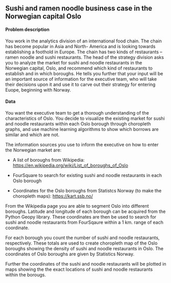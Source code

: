 ## Sushi and ramen noodle business case in the Norwegian capital Oslo

#### Problem description
You work in the analytics division of an international food chain. 
The chain has become popular in Asia and North- America and is looking towards establishing a foothold in Europe. 
The chain has two kinds of restaurants – ramen noodle and sushi restaurants. 
The head of the strategy division asks you to analyze the market for sushi and noodle restaurants in the Norwegian capital, Oslo, and recommend which kind of restaurants to establish and in which boroughs. He tells you further that your input will be an important source of information for the executive team, who will 
take their decisions upon it and use it to carve out their strategy for entering Euope, beginning with Norway. 

#### Data 
You want the executive team to get a thorough understanding of the characteristics of Oslo.  You decide to visualize the existing market for sushi and noodle 
restaurants within each Oslo borough through choropleth graphs, and use machine learning algorithms to show which borrows are similar and which are not.  

The information sources you use to inform the executive on how to enter the Norwegian market are: 

- A list of boroughs from Wikipedia: https://en.wikipedia.org/wiki/List_of_boroughs_of_Oslo

- FourSquare to search for existing sushi and noodle restaurants in each Oslo borough

- Coordinates for the Oslo boroughs from Statistcs Norway (to make the choropleth maps): https://kart.ssb.no/

From the Wikipedia page you are able to segment Oslo into different boroughs. Latitude and longitude of each borough can be acquired from the Python Geopy library.
These coordinates are then be used to search for sushi and noodle restaurants from FourSqaure within a 1 km. range of each coordinate. 

For each borough you count the number of sushi and noodle restaurants, respectively. These totals are used to create choropleth map of the Oslo boroughs showing the density of sushi and noodle restaurants in Oslo. The coordinates of Oslo boroughs are given by Statistics Norway. 

Further the coordinates of the sushi and noodle restaurants will be plotted in maps showing the the exact locations of sushi and noodle restaurants within the borougs. 


